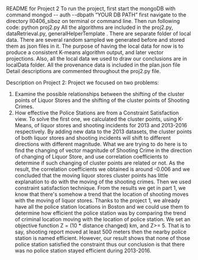 ﻿README for Project 2
To run the project, first start the mongoDB with command mongod -- auth --dbpath “YOUR DB PATH” first navigate to the directory ll0406_siboz on terminal or command line. Then run following code: python proj2.py All the algorithms are included in the proj2.py, dataRetrieval.py, generalHelperTemplate . 
There are separate folder of local data. There are several random sampled we generated before and stored them as json files in it. The purpose of having the local data for now is to produce a consistent K-means algorithm output, and later vector projections.
Also, all the local data we used to draw our conclusions are in localData folder.
All the provenance data is included in the plan.json file Detail descriptions are commented throughout the proj2.py file.

Description on Project 2:
Project we focused on two problems:
1.	Examine the possible relationships between the shifting of the cluster points of Liquor Stores and the shifting of the cluster points of Shooting Crimes.
2.	How effective the Police Stations are from a Constraint Satisfaction view.
To solve the first one, we calculated the cluster points, using K-Means, of liquor stores and shooting incidents for 2013 and 2013-2016 respectively. By adding new data to the 2013 datasets, the cluster points of both liquor stores and shooting incidents will shift to different directions with different magnitude. What we are trying to do here is to find the changing of vector magnitude of Shooting Crime in the direction of changing of Liquor Store, and use correlation coefficients to determine if such changing of cluster points are related or not. As the result, the correlation coefficients we obtained is around -0.006 and we concluded that the moving liquor stores cluster points has little explanation to do with the moving of the shooting crimes.
Then we used constraint satisfaction technique. From the results we get in part 1, we know that there's somehow a trend that the location of shooting moves with the moving of liquor stores. Thanks to the project 1, we already have all the police station locations in Boston and we could use them to determine how efficient the police station was by comparing the trend of criminal location moving with the location of police station. We set an objective function Z = (10 * distance changed) km, and Z>= 5. That is to say, shooting report moved at least 500 meters then the nearby police station is named efficient. However, our result shows that none of those police station satisfied the constraint thus our conclusion is that there was no police station stayed efficient during 2013-2016.
